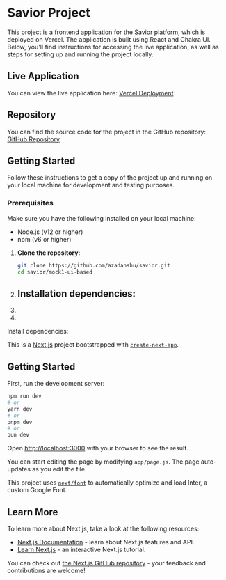 # Savior Project

This project is a frontend application for the Savior platform, which is deployed on Vercel. The application is built using React and Chakra UI. Below, you'll find instructions for accessing the live application, as well as steps for setting up and running the project locally.

## Live Application

You can view the live application here:
[Vercel Deployment](https://vercal-savior.vercel.app/)

## Repository

You can find the source code for the project in the GitHub repository:
[GitHub Repository](https://github.com/azadanshu/savior/tree/main/mock1-ui-based)

## Getting Started

Follow these instructions to get a copy of the project up and running on your local machine for development and testing purposes.

### Prerequisites

Make sure you have the following installed on your local machine:

- Node.js (v12 or higher)
- npm (v6 or higher)



1. **Clone the repository:**

   ```bash
   git clone https://github.com/azadanshu/savior.git
   cd savior/mock1-ui-based
   
2. ## Installation dependencies:
3. 
4. 
Install dependencies:

This is a [Next.js](https://nextjs.org/) project bootstrapped with [`create-next-app`](https://github.com/vercel/next.js/tree/canary/packages/create-next-app).

## Getting Started

First, run the development server:

```bash
npm run dev
# or
yarn dev
# or
pnpm dev
# or
bun dev
```

Open [http://localhost:3000](http://localhost:3000) with your browser to see the result.

You can start editing the page by modifying `app/page.js`. The page auto-updates as you edit the file.

This project uses [`next/font`](https://nextjs.org/docs/basic-features/font-optimization) to automatically optimize and load Inter, a custom Google Font.

## Learn More

To learn more about Next.js, take a look at the following resources:

- [Next.js Documentation](https://nextjs.org/docs) - learn about Next.js features and API.
- [Learn Next.js](https://nextjs.org/learn) - an interactive Next.js tutorial.

You can check out [the Next.js GitHub repository](https://github.com/vercel/next.js/) - your feedback and contributions are welcome!


